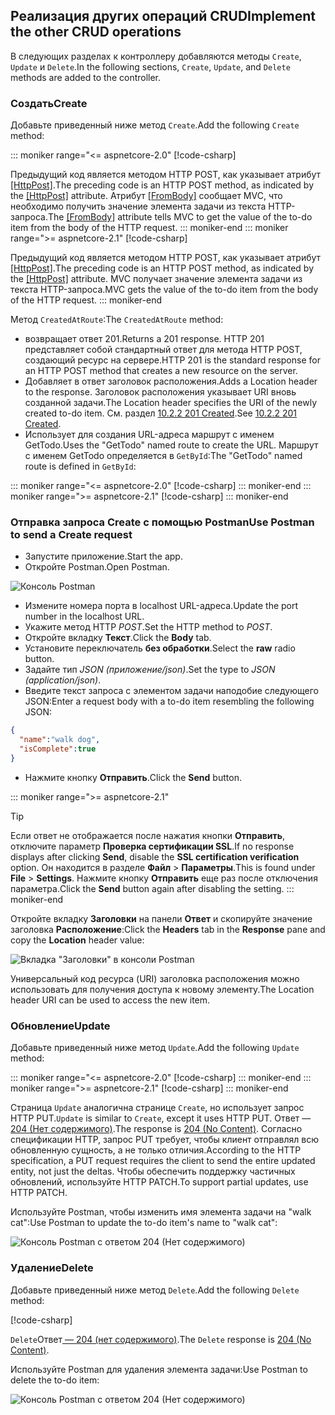 ## <a name="implement-the-other-crud-operations"></a><span data-ttu-id="5160b-101">Реализация других операций CRUD</span><span class="sxs-lookup"><span data-stu-id="5160b-101">Implement the other CRUD operations</span></span>

<span data-ttu-id="5160b-102">В следующих разделах к контроллеру добавляются методы `Create`, `Update` и `Delete`.</span><span class="sxs-lookup"><span data-stu-id="5160b-102">In the following sections, `Create`, `Update`, and `Delete` methods are added to the controller.</span></span>

### <a name="create"></a><span data-ttu-id="5160b-103">Создать</span><span class="sxs-lookup"><span data-stu-id="5160b-103">Create</span></span>

<span data-ttu-id="5160b-104">Добавьте приведенный ниже метод `Create`.</span><span class="sxs-lookup"><span data-stu-id="5160b-104">Add the following `Create` method:</span></span>

::: moniker range="<= aspnetcore-2.0"
[!code-csharp[](../../tutorials/first-web-api/samples/2.0/TodoApi/Controllers/TodoController.cs?name=snippet_Create)]

<span data-ttu-id="5160b-105">Предыдущий код является методом HTTP POST, как указывает атрибут [[HttpPost]](/dotnet/api/microsoft.aspnetcore.mvc.httppostattribute).</span><span class="sxs-lookup"><span data-stu-id="5160b-105">The preceding code is an HTTP POST method, as indicated by the [[HttpPost]](/dotnet/api/microsoft.aspnetcore.mvc.httppostattribute) attribute.</span></span> <span data-ttu-id="5160b-106">Атрибут [[FromBody]](/dotnet/api/microsoft.aspnetcore.mvc.frombodyattribute) сообщает MVC, что необходимо получить значение элемента задачи из текста HTTP-запроса.</span><span class="sxs-lookup"><span data-stu-id="5160b-106">The [[FromBody]](/dotnet/api/microsoft.aspnetcore.mvc.frombodyattribute) attribute tells MVC to get the value of the to-do item from the body of the HTTP request.</span></span>
::: moniker-end
::: moniker range=">= aspnetcore-2.1"
[!code-csharp[](../../tutorials/first-web-api/samples/2.1/TodoApi/Controllers/TodoController.cs?name=snippet_Create)]

<span data-ttu-id="5160b-107">Предыдущий код является методом HTTP POST, как указывает атрибут [[HttpPost]](/dotnet/api/microsoft.aspnetcore.mvc.httppostattribute).</span><span class="sxs-lookup"><span data-stu-id="5160b-107">The preceding code is an HTTP POST method, as indicated by the [[HttpPost]](/dotnet/api/microsoft.aspnetcore.mvc.httppostattribute) attribute.</span></span> <span data-ttu-id="5160b-108">MVC получает значение элемента задачи из текста HTTP-запроса.</span><span class="sxs-lookup"><span data-stu-id="5160b-108">MVC gets the value of the to-do item from the body of the HTTP request.</span></span>
::: moniker-end

<span data-ttu-id="5160b-109">Метод `CreatedAtRoute`:</span><span class="sxs-lookup"><span data-stu-id="5160b-109">The `CreatedAtRoute` method:</span></span>

* <span data-ttu-id="5160b-110">возвращает ответ 201.</span><span class="sxs-lookup"><span data-stu-id="5160b-110">Returns a 201 response.</span></span> <span data-ttu-id="5160b-111">HTTP 201 представляет собой стандартный ответ для метода HTTP POST, создающий ресурс на сервере.</span><span class="sxs-lookup"><span data-stu-id="5160b-111">HTTP 201 is the standard response for an HTTP POST method that creates a new resource on the server.</span></span>
* <span data-ttu-id="5160b-112">Добавляет в ответ заголовок расположения.</span><span class="sxs-lookup"><span data-stu-id="5160b-112">Adds a Location header to the response.</span></span> <span data-ttu-id="5160b-113">Заголовок расположения указывает URI вновь созданной задачи.</span><span class="sxs-lookup"><span data-stu-id="5160b-113">The Location header specifies the URI of the newly created to-do item.</span></span> <span data-ttu-id="5160b-114">См. раздел [10.2.2 201 Created](https://www.w3.org/Protocols/rfc2616/rfc2616-sec10.html).</span><span class="sxs-lookup"><span data-stu-id="5160b-114">See [10.2.2 201 Created](https://www.w3.org/Protocols/rfc2616/rfc2616-sec10.html).</span></span>
* <span data-ttu-id="5160b-115">Использует для создания URL-адреса маршрут с именем GetTodo.</span><span class="sxs-lookup"><span data-stu-id="5160b-115">Uses the "GetTodo" named route to create the URL.</span></span> <span data-ttu-id="5160b-116">Маршрут с именем GetTodo определяется в `GetById`:</span><span class="sxs-lookup"><span data-stu-id="5160b-116">The "GetTodo" named route is defined in `GetById`:</span></span>

::: moniker range="<= aspnetcore-2.0"
[!code-csharp[](../../tutorials/first-web-api/samples/2.0/TodoApi/Controllers/TodoController.cs?name=snippet_GetByID&highlight=1-2)]
::: moniker-end
::: moniker range=">= aspnetcore-2.1"
[!code-csharp[](../../tutorials/first-web-api/samples/2.1/TodoApi/Controllers/TodoController.cs?name=snippet_GetByID&highlight=1-2)]
::: moniker-end

### <a name="use-postman-to-send-a-create-request"></a><span data-ttu-id="5160b-117">Отправка запроса Create с помощью Postman</span><span class="sxs-lookup"><span data-stu-id="5160b-117">Use Postman to send a Create request</span></span>

* <span data-ttu-id="5160b-118">Запустите приложение.</span><span class="sxs-lookup"><span data-stu-id="5160b-118">Start the app.</span></span>
* <span data-ttu-id="5160b-119">Откройте Postman.</span><span class="sxs-lookup"><span data-stu-id="5160b-119">Open Postman.</span></span>

![Консоль Postman](../../tutorials/first-web-api/_static/pmc.png)

* <span data-ttu-id="5160b-121">Измените номера порта в localhost URL-адреса.</span><span class="sxs-lookup"><span data-stu-id="5160b-121">Update the port number in the localhost URL.</span></span>
* <span data-ttu-id="5160b-122">Укажите метод HTTP *POST*.</span><span class="sxs-lookup"><span data-stu-id="5160b-122">Set the HTTP method to *POST*.</span></span>
* <span data-ttu-id="5160b-123">Откройте вкладку **Текст**.</span><span class="sxs-lookup"><span data-stu-id="5160b-123">Click the **Body** tab.</span></span>
* <span data-ttu-id="5160b-124">Установите переключатель **без обработки**.</span><span class="sxs-lookup"><span data-stu-id="5160b-124">Select the **raw** radio button.</span></span>
* <span data-ttu-id="5160b-125">Задайте тип *JSON (приложение/json)*.</span><span class="sxs-lookup"><span data-stu-id="5160b-125">Set the type to *JSON (application/json)*.</span></span>
* <span data-ttu-id="5160b-126">Введите текст запроса с элементом задачи наподобие следующего JSON:</span><span class="sxs-lookup"><span data-stu-id="5160b-126">Enter a request body with a to-do item resembling the following JSON:</span></span>

```json
{
  "name":"walk dog",
  "isComplete":true
}
```

* <span data-ttu-id="5160b-127">Нажмите кнопку **Отправить**.</span><span class="sxs-lookup"><span data-stu-id="5160b-127">Click the **Send** button.</span></span>

::: moniker range=">= aspnetcore-2.1"
> [!TIP]
> <span data-ttu-id="5160b-128">Если ответ не отображается после нажатия кнопки **Отправить**, отключите параметр **Проверка сертификации SSL**.</span><span class="sxs-lookup"><span data-stu-id="5160b-128">If no response displays after clicking **Send**, disable the **SSL certification verification** option.</span></span> <span data-ttu-id="5160b-129">Он находится в разделе **Файл** > **Параметры**.</span><span class="sxs-lookup"><span data-stu-id="5160b-129">This is found under **File** > **Settings**.</span></span> <span data-ttu-id="5160b-130">Нажмите кнопку **Отправить** еще раз после отключения параметра.</span><span class="sxs-lookup"><span data-stu-id="5160b-130">Click the **Send** button again after disabling the setting.</span></span>
::: moniker-end

<span data-ttu-id="5160b-131">Откройте вкладку **Заголовки** на панели **Ответ** и скопируйте значение заголовка **Расположение**:</span><span class="sxs-lookup"><span data-stu-id="5160b-131">Click the **Headers** tab in the **Response** pane and copy the **Location** header value:</span></span>

![Вкладка "Заголовки" в консоли Postman](../../tutorials/first-web-api/_static/pmc2.png)

<span data-ttu-id="5160b-133">Универсальный код ресурса (URI) заголовка расположения можно использовать для получения доступа к новому элементу.</span><span class="sxs-lookup"><span data-stu-id="5160b-133">The Location header URI can be used to access the new item.</span></span>

### <a name="update"></a><span data-ttu-id="5160b-134">Обновление</span><span class="sxs-lookup"><span data-stu-id="5160b-134">Update</span></span>

<span data-ttu-id="5160b-135">Добавьте приведенный ниже метод `Update`.</span><span class="sxs-lookup"><span data-stu-id="5160b-135">Add the following `Update` method:</span></span>

::: moniker range="<= aspnetcore-2.0"
[!code-csharp[](../../tutorials/first-web-api/samples/2.0/TodoApi/Controllers/TodoController.cs?name=snippet_Update)]
::: moniker-end
::: moniker range=">= aspnetcore-2.1"
[!code-csharp[](../../tutorials/first-web-api/samples/2.1/TodoApi/Controllers/TodoController.cs?name=snippet_Update)]
::: moniker-end

<span data-ttu-id="5160b-136">Страница `Update` аналогична странице `Create`, но использует запрос HTTP PUT.</span><span class="sxs-lookup"><span data-stu-id="5160b-136">`Update` is similar to `Create`, except it uses HTTP PUT.</span></span> <span data-ttu-id="5160b-137">Ответ — [204 (Нет содержимого)](https://www.w3.org/Protocols/rfc2616/rfc2616-sec9.html).</span><span class="sxs-lookup"><span data-stu-id="5160b-137">The response is [204 (No Content)](https://www.w3.org/Protocols/rfc2616/rfc2616-sec9.html).</span></span> <span data-ttu-id="5160b-138">Согласно спецификации HTTP, запрос PUT требует, чтобы клиент отправлял всю обновленную сущность, а не только отличия.</span><span class="sxs-lookup"><span data-stu-id="5160b-138">According to the HTTP specification, a PUT request requires the client to send the entire updated entity, not just the deltas.</span></span> <span data-ttu-id="5160b-139">Чтобы обеспечить поддержку частичных обновлений, используйте HTTP PATCH.</span><span class="sxs-lookup"><span data-stu-id="5160b-139">To support partial updates, use HTTP PATCH.</span></span>

<span data-ttu-id="5160b-140">Используйте Postman, чтобы изменить имя элемента задачи на "walk cat":</span><span class="sxs-lookup"><span data-stu-id="5160b-140">Use Postman to update the to-do item's name to "walk cat":</span></span>

![Консоль Postman с ответом 204 (Нет содержимого)](../../tutorials/first-web-api/_static/pmcput.png)

### <a name="delete"></a><span data-ttu-id="5160b-142">Удаление</span><span class="sxs-lookup"><span data-stu-id="5160b-142">Delete</span></span>

<span data-ttu-id="5160b-143">Добавьте приведенный ниже метод `Delete`.</span><span class="sxs-lookup"><span data-stu-id="5160b-143">Add the following `Delete` method:</span></span>

[!code-csharp[](../../tutorials/first-web-api/samples/2.0/TodoApi/Controllers/TodoController.cs?name=snippet_Delete)]

<span data-ttu-id="5160b-144">`Delete`Ответ[ — 204 (нет содержимого)](https://www.w3.org/Protocols/rfc2616/rfc2616-sec9.html).</span><span class="sxs-lookup"><span data-stu-id="5160b-144">The `Delete` response is [204 (No Content)](https://www.w3.org/Protocols/rfc2616/rfc2616-sec9.html).</span></span>

<span data-ttu-id="5160b-145">Используйте Postman для удаления элемента задачи:</span><span class="sxs-lookup"><span data-stu-id="5160b-145">Use Postman to delete the to-do item:</span></span>

![Консоль Postman с ответом 204 (Нет содержимого)](../../tutorials/first-web-api/_static/pmd.png)
